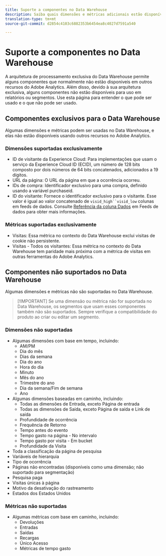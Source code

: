 ```yaml
---
title: Suporte a componentes no Data Warehouse
description: Saiba quais dimensões e métricas adicionais estão disponíveis no Data Warehouse e o que não é suportado.
translation-type: tm+mt
source-git-commit: d2854c4103c6882353b6454ea8c4027d7591a540

---
```



# Suporte a componentes no Data Warehouse

A arquitetura de processamento exclusiva do Data Warehouse permite alguns componentes que normalmente não estão disponíveis em outros recursos do Adobe Analytics. Além disso, devido à sua arquitetura exclusiva, alguns componentes não estão disponíveis para uso em relatórios ou segmentos. Use esta página para entender o que pode ser usado e o que não pode ser usado.

## Componentes exclusivos para o Data Warehouse

Algumas dimensões e métricas podem ser usadas no Data Warehouse, e elas não estão disponíveis usando outros recursos no Adobe Analytics.

### Dimensões suportadas exclusivamente

* ID de visitante da Experience Cloud: Para implementações que usam o serviço da Experience Cloud ID (ECID), um número de 128 bits composto por dois números de 64 bits concatenados, adicionados a 19 dígitos.
* URL da página: O URL da página em que a ocorrência ocorreu.
* IDs de compra: Identificador exclusivo para uma compra, definido usando a variável purchaseid.
* ID do visitante: Fornece o identificador exclusivo para o visitante. Esse valor é igual ao valor concatenado de `visid_high``visid_low` colunas em feeds de dados. Consulte [Referência da coluna Dados](../analytics-data-feed/c-df-contents/datafeeds-reference.md) em Feeds de dados para obter mais informações.

### Métricas suportadas exclusivamente

* Visitas: Essa métrica no contexto do Data Warehouse exclui visitas de cookie não persistente.
* Visitas - Todos os visitantes: Essa métrica no contexto do Data Warehouse tem paridade mais próxima com a métrica de visitas em outras ferramentas do Adobe Analytics.

## Componentes não suportados no Data Warehouse

Algumas dimensões e métricas não são suportadas no Data Warehouse.

> [!IMPORTANT] Se uma dimensão ou métrica não for suportada no Data Warehouse, os segmentos que usam esses componentes também não são suportados. Sempre verifique a compatibilidade do produto ao criar ou editar um segmento.

### Dimensões não suportadas

* Algumas dimensões com base em tempo, incluindo:
   * AM/PM
   * Dia do mês
   * Dias da semana
   * Dia do ano
   * Hora do dia
   * Minuto
   * Mês do ano
   * Trimestre do ano
   * Dia da semana/Fim de semana
   * Ano
* Algumas dimensões baseadas em caminho, incluindo:
   * Todas as dimensões de Entrada, exceto Página de entrada
   * Todas as dimensões de Saída, exceto Página de saída e Link de saída
   * Profundidade de ocorrência
   * Frequência de Retorno
   * Tempo antes do evento
   * Tempo gasto na página - No intervalo
   * Tempo gasto por visita - Em bucket
   * Profundidade da Visita
* Toda a classificação da página de pesquisa
* Variáveis de hierarquia
* Tipo de ocorrência
* Páginas não encontradas (disponíveis como uma dimensão; não suportado para segmentação)
* Pesquisa paga
* Visitas únicas à página
* Motivo da desativação do rastreamento
* Estados dos Estados Unidos

### Métricas não suportadas

* Algumas métricas com base em caminho, incluindo:
   * Devoluções
   * Entradas
   * Saídas
   * Recargas
   * Único Acesso
   * Métricas de tempo gasto
